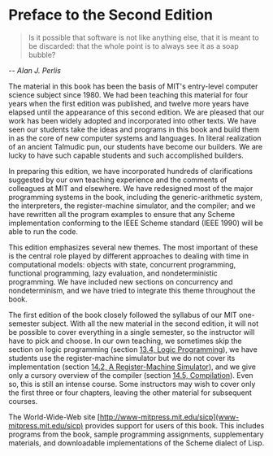 # Preface to the Second Edition

<blockquote>
Is it possible that software is not like anything else, that it is meant to be discarded: that the whole point is to always see it as a soap bubble?
</blockquote>

*-- Alan J. Perlis*

The material in this book has been the basis of MIT's entry-level computer science subject since 1980. We had been teaching this material for four years when the first edition was published, and twelve more years have elapsed until the appearance of this second edition. We are pleased that our work has been widely adopted and incorporated into other texts. We have seen our students take the ideas and programs in this book and build them in as the core of new computer systems and languages. In literal realization of an ancient Talmudic pun, our students have become our builders. We are lucky to have such capable students and such accomplished builders.

In preparing this edition, we have incorporated hundreds of clarifications suggested by our own teaching experience and the comments of colleagues at MIT and elsewhere. We have redesigned most of the major programming systems in the book, including the generic-arithmetic system, the interpreters, the register-machine simulator, and the compiler; and we have rewritten all the program examples to ensure that any Scheme implementation conforming to the IEEE Scheme standard (IEEE 1990) will be able to run the code.

This edition emphasizes several new themes. The most important of these is the central role played by different approaches to dealing with time in computational models: objects with state, concurrent programming, functional programming, lazy evaluation, and nondeterministic programming. We have included new sections on concurrency and nondeterminism, and we have tried to integrate this theme throughout the book.

The first edition of the book closely followed the syllabus of our MIT one-semester subject. With all the new material in the second edition, it will not be possible to cover everything in a single semester, so the instructor will have to pick and choose. In our own teaching, we sometimes skip the section on logic programming (section [13.4, Logic Programming]()), we have students use the register-machine simulator but we do not cover its implementation (section [14.2, A Register-Machine Simulator]()), and we give only a cursory overview of the compiler (section [14.5, Compilation]()). Even so, this is still an intense course. Some instructors may wish to cover only the first three or four chapters, leaving the other material for subsequent courses.

The World-Wide-Web site [http://www-mitpress.mit.edu/sicp](www-mitpress.mit.edu/sicp) provides support for users of this book. This includes programs from the book, sample programming assignments, supplementary materials, and downloadable implementations of the Scheme dialect of Lisp.